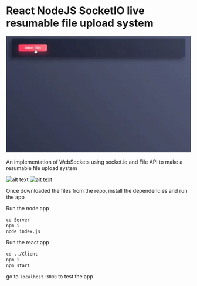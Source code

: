 # React NodeJS SocketIO live resumable file upload system

![Output sample](https://github.com/Nodirbek-Sharipov/FileUpload_React_Node_SocketIO/blob/master/fu.gif)

An implementation of WebSockets using socket.io and File API to make a resumable file upload system

![alt text](https://github.com/Nodirbek-Sharipov/FileUpload_React_Node_SocketIO/blob/master/fu2.png "Screenshot 1")
![alt text](https://github.com/Nodirbek-Sharipov/FileUpload_React_Node_SocketIO/blob/master/fu3.png "Screenshot 2")

Once downloaded the files from the repo, install the dependencies and run the app

Run the node app
```
cd Server
npm i
node index.js
```

Run the react app
```
cd ../Client
npm i
npm start
```

go to `localhost:3000` to test the app 
